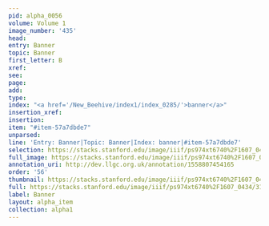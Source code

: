 ```yaml
---
pid: alpha_0056
volume: Volume 1
image_number: '435'
head: 
entry: Banner
topic: Banner
first_letter: B
xref: 
see: 
page: 
add: 
type: 
index: "<a href='/New_Beehive/index1/index_0285/'>banner</a>"
insertion_xref: 
insertion: 
item: "#item-57a7dbde7"
unparsed: 
line: 'Entry: Banner|Topic: Banner|Index: banner|#item-57a7dbde7'
selection: https://stacks.stanford.edu/image/iiif/ps974xt6740%2F1607_0434/312,772,3091,382/full/0/default.jpg
full_image: https://stacks.stanford.edu/image/iiif/ps974xt6740%2F1607_0434/full/full/0/default.jpg
annotation_uri: http://dev.llgc.org.uk/annotation/1558807454165
order: '56'
thumbnail: https://stacks.stanford.edu/image/iiif/ps974xt6740%2F1607_0434/312,772,600,180/250,/0/default.jpg
full: https://stacks.stanford.edu/image/iiif/ps974xt6740%2F1607_0434/312,772,3091,382/full/0/default.jpg
label: Banner
layout: alpha_item
collection: alpha1
---
```

